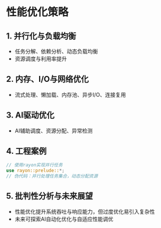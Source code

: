# 性能优化策略

## 1. 并行化与负载均衡

- 任务分解、依赖分析、动态负载均衡
- 资源调度与利用率提升

## 2. 内存、I/O与网络优化

- 流式处理、懒加载、内存池、异步I/O、连接复用

## 3. AI驱动优化

- AI辅助调度、资源分配、异常检测

## 4. 工程案例

```rust
// 使用rayon实现并行任务
use rayon::prelude::*;
// 伪代码：并行处理任务集合，动态分配资源
```

## 5. 批判性分析与未来展望

- 性能优化提升系统吞吐与响应能力，但过度优化易引入复杂性
- 未来可探索AI自动化优化与自适应性能调优
